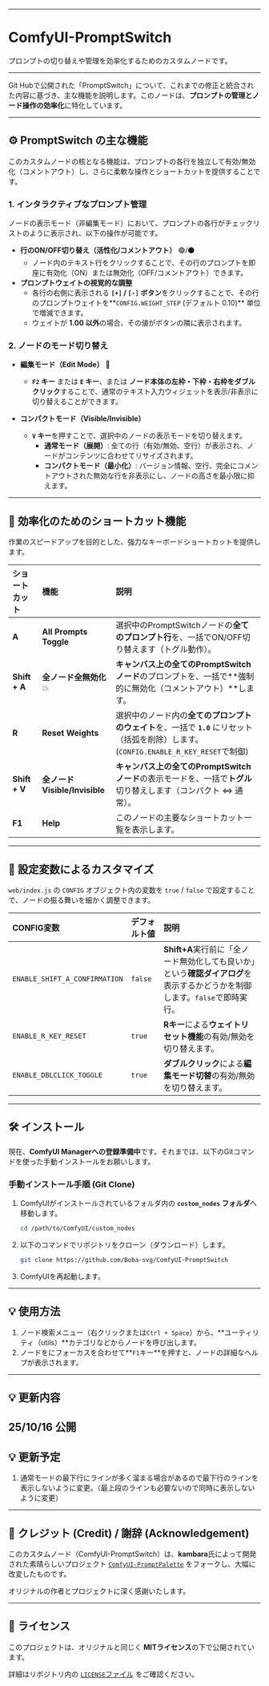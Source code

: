 -----

# ComfyUI-PromptSwitch

プロンプトの切り替えや管理を効率化するためのカスタムノードです。

-----

Git Hubで公開された「PromptSwitch」について、これまでの修正と統合された内容に基づき、主な機能を説明します。このノードは、**プロンプトの管理とノード操作の効率化**に特化しています。

***

## ⚙️ PromptSwitch の主な機能

このカスタムノードの核となる機能は、プロンプトの各行を独立して有効/無効化（コメントアウト）し、さらに柔軟な操作とショートカットを提供することです。

### 1. インタラクティブなプロンプト管理

ノードの表示モード（非編集モード）において、プロンプトの各行がチェックリストのように表示され、以下の操作が可能です。

* **行のON/OFF切り替え（活性化/コメントアウト）** 🟢/⚫
    * ノード内のテキスト行をクリックすることで、その行のプロンプトを即座に有効化（ON）または無効化（OFF/コメントアウト）できます。
* **プロンプトウェイトの視覚的な調整**
    * 各行の右側に表示される **`[+]` / `[-]` ボタン**をクリックすることで、その行のプロンプトウェイトを**`CONFIG.WEIGHT_STEP` (デフォルト 0.10)** 単位で増減できます。
    * ウェイトが **1.00 以外**の場合、その値がボタンの隣に表示されます。

### 2. ノードのモード切り替え

* **編集モード（Edit Mode）** 📝
    * **`F2` キー** または **`E` キー**、または **ノード本体の左枠・下枠・右枠をダブルクリック**することで、通常のテキスト入力ウィジェットを表示/非表示に切り替えることができます。

* **コンパクトモード（Visible/Invisible）**
    * **`V` キー**を押すことで、選択中のノードの表示モードを切り替えます。
        * **通常モード（展開）**: 全ての行（有効/無効、空行）が表示され、ノードがコンテンツに合わせてリサイズされます。
        * **コンパクトモード（最小化）**: バージョン情報、空行、完全にコメントアウトされた無効な行を非表示にし、ノードの高さを最小限に抑えます。

***

## 🚀 効率化のためのショートカット機能

作業のスピードアップを目的とした、強力なキーボードショートカットを提供します。

| ショートカット | 機能 | 説明 |
| :--- | :--- | :--- |
| **A** | **All Prompts Toggle** | 選択中のPromptSwitchノードの**全てのプロンプト行**を、一括でON/OFF切り替えます（トグル動作）。 |
| **Shift + A** | **全ノード全無効化** 💥 | **キャンバス上の全てのPromptSwitchノード**のプロンプトを、一括で**強制的に無効化（コメントアウト）**します。|
| **R** | **Reset Weights** | 選択中のノード内の**全てのプロンプトのウェイト**を、一括で **`1.0`** にリセット（括弧を削除）します。(`CONFIG.ENABLE_R_KEY_RESET`で制御)|
| **Shift + V** | **全ノード Visible/Invisible** | **キャンバス上の全てのPromptSwitchノード**の表示モードを、一括で**トグル**切り替えします（コンパクト ⇔ 通常）。 |
| **F1** | **Help** | このノードの主要なショートカット一覧を表示します。|

***

## 🔧 設定変数によるカスタマイズ

`web/index.js` の `CONFIG` オブジェクト内の変数を `true` / `false` で設定することで、ノードの振る舞いを細かく調整できます。

| CONFIG変数 | デフォルト値 | 説明 |
| :--- | :--- | :--- |
| `ENABLE_SHIFT_A_CONFIRMATION` | `false` | **Shift+A**実行前に「全ノード無効化しても良いか」という**確認ダイアログ**を表示するかどうかを制御します。`false`で即時実行。 |
| `ENABLE_R_KEY_RESET` | `true` | **Rキー**による**ウェイトリセット機能**の有効/無効を切り替えます。 |
| `ENABLE_DBLCLICK_TOGGLE` | `true` | **ダブルクリック**による**編集モード切替**の有効/無効を切り替えます。 |
-----

## 🛠️ インストール

現在、**ComfyUI Managerへの登録準備中**です。それまでは、以下のGitコマンドを使った手動インストールをお願いします。

### 手動インストール手順 (Git Clone)

1.  ComfyUIがインストールされているフォルダ内の **`custom_nodes` フォルダ**へ移動します。

    ```bash
    cd /path/to/ComfyUI/custom_nodes
    ```

2.  以下のコマンドでリポジトリをクローン（ダウンロード）します。

    ```bash
    git clone https://github.com/Boba-svg/ComfyUI-PromptSwitch
    ```

3.  ComfyUIを再起動します。

-----

## 💡 使用方法

1.  ノード検索メニュー（右クリックまたは`Ctrl + Space`）から、\*\*ユーティリティ（utils）\*\*カテゴリなどからノードを呼び出します。
2.  ノードをにフォーカスを合わせて\*\*`F1`キー\*\*を押すと、ノードの詳細なヘルプが表示されます。

-----
## 💡 更新内容
25/10/16 公開
-----
## 💡 更新予定
1. 通常モードの最下行にラインが多く溜まる場合があるので最下行のラインを表示しないように変更。（最上段のラインも必要ないので同時に表示しないように変更）




-----

## 🌟 クレジット (Credit) / 謝辞 (Acknowledgement)

このカスタムノード（ComfyUI-PromptSwitch）は、**kambara**氏によって開発された素晴らしいプロジェクト [`ComfyUI-PromptPalette`](https://www.google.com/search?q=%5Bhttps://github.com/kambara/ComfyUI-PromptPalette%5D\(https://github.com/kambara/ComfyUI-PromptPalette\)) をフォークし、大幅に改変したものです。

オリジナルの作者とプロジェクトに深く感謝いたします。

-----

## 📝 ライセンス

このプロジェクトは、オリジナルと同じく **MITライセンス**の下で公開されています。

詳細はリポジトリ内の [`LICENSE`ファイル](https://www.google.com/search?q=%5Bhttps://github.com/Boba-svg/ComfyUI-PromptSwitch/blob/main/LICENSE%5D\(https://github.com/Boba-svg/ComfyUI-PromptSwitch/blob/main/LICENSE\)) をご確認ください。

```
```
